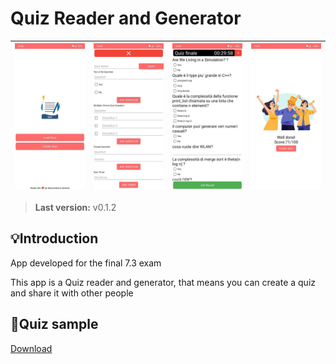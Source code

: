 # Quiz Reader and Generator

| <img src="Resources/quizApp1.jpg"> | <img src="Resources/quizApp2.jpg"> | <img src="Resources/quizApp3.jpg"> | <img src="Resources/quizApp4.jpg"> |
| ---------------------------------------------- | -------------------------------------------- | ------------------------------------------- | ------------------------------------------- |

> **Last version:**  v0.1.2

## 💡Introduction
App developed for the final 7.3 exam

This app is a Quiz reader and generator, that means you can create a quiz and share it with other people

## 📝Quiz sample
[Download](/Resources/Quiz_finale.txt)
